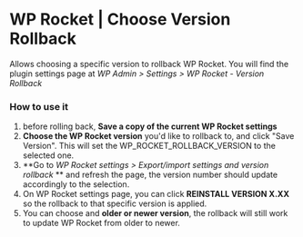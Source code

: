 # WP Rocket | Choose Version Rollback

Allows choosing a specific version to rollback WP Rocket. You will find the plugin settings page at *WP Admin > Settings > WP Rocket - Version Rollback*


### How to use it
1. before rolling back,  **Save a copy of the current WP Rocket settings**
2.  **Choose the WP Rocket version**  you'd like to rollback to, and click "Save Version". This will set the WP_ROCKET_ROLLBACK_VERSION to the selected one.
3.  **Go to  _WP Rocket settings > Export/import settings and version rollback_ **  and refresh the page, the version number should update accordingly to the selection.
4. On WP Rocket settings page, you can click  **REINSTALL VERSION X.XX** so the rollback to that specific version is applied.
5. You can choose and  **older or newer version**, the rollback will still work to update WP Rocket from older to newer.
